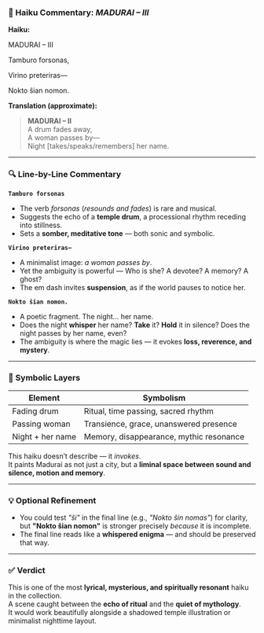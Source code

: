 ### 📍 Haiku Commentary: *MADURAI – III*

**Haiku:**

MADURAI – III

Tamburo forsonas,

Virino preteriras—

Nokto ŝian nomon.


**Translation (approximate):**

> **MADURAI – II**  
> A drum fades away,  
> A woman passes by—  
> Night [takes/speaks/remembers] her name.

---

### 🔍 Line-by-Line Commentary

**`Tamburo forsonas`**  
- The verb *forsonas* (*resounds and fades*) is rare and musical.  
- Suggests the echo of a **temple drum**, a processional rhythm receding into stillness.  
- Sets a **somber, meditative tone** — both sonic and symbolic.

**`Virino preteriras—`**  
- A minimalist image: *a woman passes by*.  
- Yet the ambiguity is powerful — Who is she? A devotee? A memory? A ghost?  
- The em dash invites **suspension**, as if the world pauses to notice her.

**`Nokto ŝian nomon.`**  
- A poetic fragment. The night… her name.  
- Does the night **whisper** her name? **Take** it? **Hold** it in silence? Does the night passes by her name, even?
- The ambiguity is where the magic lies — it evokes **loss, reverence, and mystery**.

---

### 🧠 Symbolic Layers

| **Element**        | **Symbolism**                              |
|---------------------|---------------------------------------------|
| Fading drum         | Ritual, time passing, sacred rhythm         |
| Passing woman       | Transience, grace, unanswered presence      |
| Night + her name    | Memory, disappearance, mythic resonance     |

This haiku doesn’t describe — it *invokes*.  
It paints Madurai as not just a city, but a **liminal space between sound and silence, motion and memory**.

---

### 💡 Optional Refinement

- You could test *"ŝi"* in the final line (e.g., *"Nokto ŝin nomas"*) for clarity,  
  but **"Nokto ŝian nomon"** is stronger precisely *because* it is incomplete.  
- The final line reads like a **whispered enigma** — and should be preserved that way.

---

### ✅ Verdict

This is one of the most **lyrical, mysterious, and spiritually resonant** haiku in the collection.  
A scene caught between the **echo of ritual** and the **quiet of mythology**.  
It would work beautifully alongside a shadowed temple illustration or minimalist nighttime layout.


